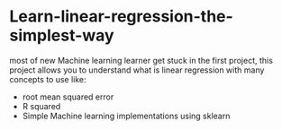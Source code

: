 # Learn-linear-regression-the-simplest-way
most of new Machine learning learner get stuck in the first project, this project allows you to understand what is linear regression with many concepts to use like:
* root mean squared error
* R squared 
* Simple Machine learning implementations using sklearn 
